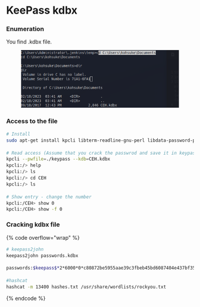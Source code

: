 # KeePass kdbx

### Enumeration

You find .kdbx file.&#x20;

<figure><img src="../.gitbook/assets/image (58).png" alt=""><figcaption></figcaption></figure>

### Access to the file

```bash
# Install
sudo apt-get install kpcli libterm-readline-gnu-perl libdata-password-perl

# Read access (Assume that you crack the passwrod and save it in keypass file. 
kpcli --pwfile=./keypass --kdb=CEH.kdbx    
kpcli:/> help  
kpcli:/> ls 
kpcli:/> cd CEH 
kpcli:/> ls 

# Show entry - change the number
kpcli:/CEH> show 0
kpcli:/CEH> show -f 0
```

### Cracking kdbx file&#x20;

{% code overflow="wrap" %}
```bash
# keepass2john 
keepass2john passwords.kdbx

passwords:$keepass$*2*6000*0*c80872be5955aae39c3fbeb45bd6087404e437bf351a1f7bb44c6f5ae5d29da6*917a3c98d43ddf03b41d1f8af212ef3b878127e6b2528dbba09d03a78b9d8d9e*e50a138ff7357c232c148783eb7640bd*9f4c1c728e55174fbff99f6bba259375a45f4f8495e92b39879f837fd3a93a21*9ca4d0bd79793be01b3038007eaf376340889ff2df7d60f890a5f9b8567637ed

#hashcat 
hashcat -m 13400 hashes.txt /usr/share/wordlists/rockyou.txt 
```
{% endcode %}



